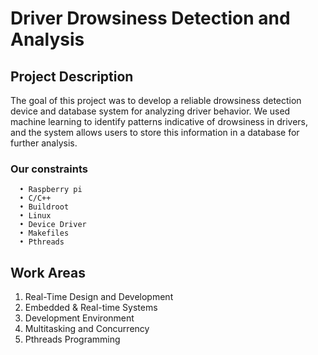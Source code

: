 # Driver Drowsiness Detection and Analysis

## Project Description

The goal of this project was to develop a reliable drowsiness detection device and database system for analyzing driver behavior. We used machine learning to identify patterns indicative of drowsiness in drivers, and the system allows users to store this information in a database for further analysis. 
  
  ### Our constraints
  
      • Raspberry pi
      • C/C++
      • Buildroot
      • Linux
      • Device Driver
      • Makefiles
      • Pthreads
      
## Work Areas
1. Real-Time Design and Development
2. Embedded & Real-time Systems
3. Development Environment
4. Multitasking and Concurrency
5. Pthreads Programming
